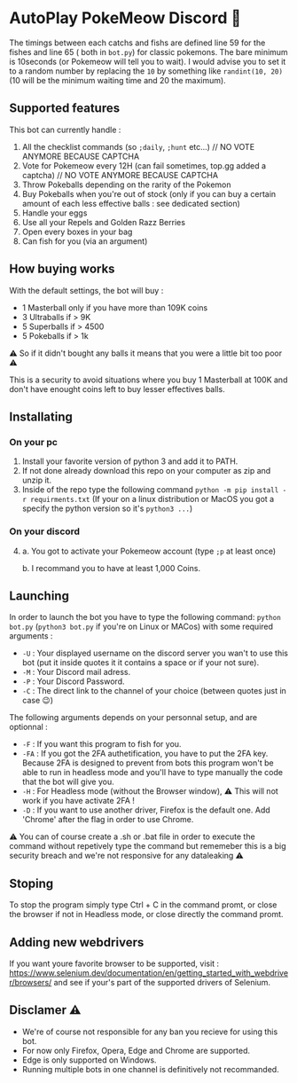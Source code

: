 # AutoPlay PokeMeow Discord 🤖
The timings between each catchs and fishs are defined line 59 for the fishes and line 65 ( both in `bot.py`) for classic pokemons. The bare minimum is 10seconds (or Pokemeow will tell you to wait).
I would advise you to set it to a random number by replacing the `10` by something like `randint(10, 20)` (10 will be the minimum waiting time and 20 the maximum).

## Supported features
This bot can currently handle :
1. All the checklist commands (so `;daily`, `;hunt` etc...)
// NO VOTE ANYMORE BECAUSE CAPTCHA
2. Vote for Pokemeow every 12H (can fail sometimes, top.gg added a captcha)
// NO VOTE ANYMORE BECAUSE CAPTCHA
3. Throw Pokeballs depending on the rarity of the Pokemon
4. Buy Pokeballs when you're out of stock (only if you can buy a certain amount of each less effective balls : see dedicated section)
5. Handle your eggs
6. Use all your Repels and Golden Razz Berries
7. Open every boxes in your bag
8. Can fish for you (via an argument)

## How buying works 
With the default settings, the bot will buy :
- 1 Masterball only if you have more than 109K coins
- 3 Ultraballs if > 9K
- 5 Superballs if > 4500
- 5 Pokeballs if > 1k

⚠️ So if it didn't bought any balls it means that you were a little bit too poor ⚠️ 

This is a security to avoid situations where you buy 1 Masterball at 100K and don't have enought coins left to buy lesser effectives balls.

## Installating

### On your pc
1. Install your favorite version of python 3 and add it to PATH.
2. If not done already download this repo on your computer as zip and unzip it.
3. Inside of the repo type the following command `python -m pip install -r requirments.txt` (If your on a linux distribution or MacOS you got a specify the python version so it's `python3 ...`)

### On your discord
4. a. You got to activate your Pokemeow account (type `;p` at least once)

   b. I recommand you to have at least 1,000 Coins.


## Launching 

In order to launch the bot you have to type the following command: `python bot.py` (`python3 bot.py` if you're on Linux or MACos) with some required arguments :
- `-U` : Your displayed username on the discord server you wan't to use this bot (put it inside quotes it it contains a space or if your not sure).
- `-M` : Your Discord mail adress.
- `-P` : Your Discord Password.
- `-C` : The direct link to the channel of your choice (between quotes just in case :wink:)

The following arguments depends on your personnal setup, and are optionnal : 
- `-F` : If you want this program to fish for you.
- `-FA` : If you got the 2FA authetification, you have to put the 2FA key. Because 2FA is designed to prevent from bots this program won't be able to run in headless mode and you'll have to type manually the code that the bot will give you.
- `-H` : For Headless mode (without the Browser window), ⚠️ This will not work if you have activate 2FA !
- `-D` : If you want to use another driver, Firefox is the default one. Add 'Chrome' after the flag in order to use Chrome.

⚠️ You can of course create a .sh or .bat file in order to execute the command without repetively type the command but rememeber this is a big security breach and we're not responsive for any dataleaking ⚠️

## Stoping
To stop the program simply type Ctrl + C in the command promt, or close the browser if not in Headless mode, or close directly the command promt.


## Adding new webdrivers
If you want youre favorite browser to be supported, visit : https://www.selenium.dev/documentation/en/getting_started_with_webdriver/browsers/ and see if your's part of the supported drivers of Selenium.


## Disclamer ⚠️
- We're of course not responsible for any ban you recieve for using this bot.
- For now only Firefox, Opera, Edge and Chrome are supported.
- Edge is only supported on Windows.
- Running multiple bots in one channel is definitively not recommanded.
